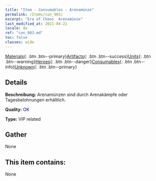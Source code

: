 ```yaml
---
title: "Item - Consumables - Arenamünze"
permalink: /Items/con_903/
excerpt: "Era of Chaos  Arenamünze"
last_modified_at: 2021-04-21
locale: de
ref: "con_903.md"
toc: false
classes: wide
---
```

 [Materials](/de/Items/){: .btn .btn--primary}[Artifacts](/de/Items/Artifacts/){: .btn .btn--success}[Units](/de/Items/Units/){: .btn .btn--warning}[Heroes](/de/Items/Heroes/){: .btn .btn--danger}[Consumables](/de/Items/Consumables/){: .btn .btn--info}[Unknown](/de/Items/Unknown/){: .btn .btn--primary}

## Details
 **Beschreibung:** Arenamünzen sind durch Arenakämpfe oder Tagesbelohnungen erhältlich.

 **Quality:** <span style="color: #000080">OK</span>

 **Type:** VIP related

## Gather

  None

## This item contains:

  None

